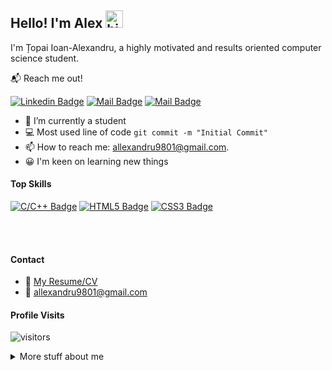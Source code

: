 ## Hello! I'm Alex <img src="https://user-images.githubusercontent.com/1303154/88677602-1635ba80-d120-11ea-84d8-d263ba5fc3c0.gif" width="28px" alt="hi">

I'm Țopai Ioan-Alexandru, a highly motivated and results oriented computer science student.

📬 Reach me out!

[![Linkedin Badge](https://img.shields.io/badge/Alexandru%20-blue?style=flat&logo=linkedin&labelColor=0e76a8&logoColor=white)](https://www.linkedin.com/in/alexandru-%C8%9Bopai-a78785218/) [![Mail Badge](https://img.shields.io/badge/-@ioan__topai-e84393?style=flat&labelColor=e84393&logo=instagram&logoColor=white)](https://instagram.com/ioan_topai) [![Mail Badge](https://img.shields.io/badge/-Alexandru_Topai-c0392b?style=flat&labelColor=c0392b&logo=gmail&logoColor=white)](mailto:allexandru9801@gmail.com)


- 🔭 I’m currently a student
- 💻 Most used line of code `git commit -m "Initial Commit"`
- 📫 How to reach me: allexandru9801@gmail.com.
- 😀 I'm keen on learning new things

#### Top Skills
[![C/C++ Badge](https://img.shields.io/badge/-C/C++-blue?logo=c%2B%2B&style=for-the-badge&labelColor=blue)](#)
[![HTML5 Badge](https://img.shields.io/badge/-HTML-black?logo=html5&style=for-the-badge&labelColor=black)](#)
[![CSS3 Badge](https://img.shields.io/badge/-CSS-blue?logo=CSS3&style=for-the-badge&labelColor=blue)](#)


<br/>
<br/>

#### Contact
- 📎 [My Resume/CV](https://github.com/Topai-Ioan/Topai-Ioan/blob/master/resume/Topai-Ioan.pdf)
- 📧 allexandru9801@gmail.com


#### Profile Visits 

![visitors](https://visitor-badge.glitch.me/badge?page_id=topai-ioan.topai-ioan)

<details>
<summary>
    More stuff about me
</summary>

<br >

I'm a student at Faculty of Automatic Control and Computers, University Politehnica of Bucharest, Romania
Systems Engineering domain. I love programming, traveling and taking photos


#### Coding Stats

<!--START_SECTION:waka-->

```text
HTML         8 mins          ███████████▒░░░░░░░░░░░░░   45.79 %
JavaScript   7 mins          ███████████▒░░░░░░░░░░░░░   45.05 %
C            1 min           ██▒░░░░░░░░░░░░░░░░░░░░░░   09.16 %
```

<!--END_SECTION:waka-->

#### Github Stats
<br/>

[![Alex's GitHub stats](https://github-readme-stats.vercel.app/api?username=topai-ioan&hide=contribs,prs&theme=radical)](https://github.com/Topai-Ioan)


</details>

